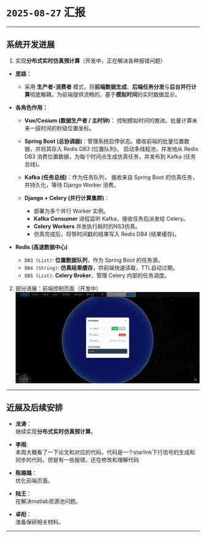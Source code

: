 # `2025-08-27` 汇报

---

## 系统开发进展

1. 实现**分布式实时仿真预计算**（开发中，正在解决各种报错问题）
* **思路：**   

   - 采用 **生产者-消费者** 模式，将**前端数据生成**、**后端任务分发**与**后台并行计算**彻底解耦，为前端提供流畅的、基于**模拟时间**的实时数据显示。

* **各角色作用：**

  -  **Vue/Cesium (数据生产者 / 主时钟)**： 控制模拟时间的推进。批量计算未来一段时间的秒级位置坐标。


  -  **Spring Boot (总协调器)**：管理系统启停状态。接收前端的批量位置数据，并将其存入 Redis DB3 (位置队列)。 启动多线程池，并发地从 Redis DB3 消费位置数据，为每个时间点生成仿真任务，并发布到 Kafka (任务总线)。

  -  **Kafka (任务总线)**：作为任务队列， 接收来自 Spring Boot 的仿真任务，并持久化，等待 Django Worker 消费。

  - **Django + Celery (并行计算集群)**：
    - 部署为多个并行 Worker 实例。
    - **Kafka Consumer** 进程监听 Kafka，接收任务后派发给 Celery。
    - **Celery Workers** 并发执行耗时的NS3仿真。
    - 仿真完成后，将带时间戳的结果写入 Redis DB4 (结果缓存)。

*  **Redis (高速数据中心)**
    - `DB3 (List)`: **位置数据队列**，作为 Spring Boot 的任务源。
    - `DB4 (String)`: **仿真结果缓存**，供前端快速读取，TTL自动过期。
    - `DB5 (List)`: **Celery Broker**，管理 Celery 内部的任务调度。

2. 部分进展：前端控制页面（开发中）
![alt text](image.png)

---

## 近展及后续安排
- **龙涛**：  
继续实现**分布式实时仿真预计算**。

- **李雨**:  
本周大概看了一下论文和对应的代码，代码是一个starlink下行信号的生成和同步的代码，但是有一些报错，还在修改和理解代码

- **陈璐璐**：  
优化前端页面。

- **陆王**：  
在解决matlab资源池问题。

- **卓阳**：  
准备保研相关材料。
---
